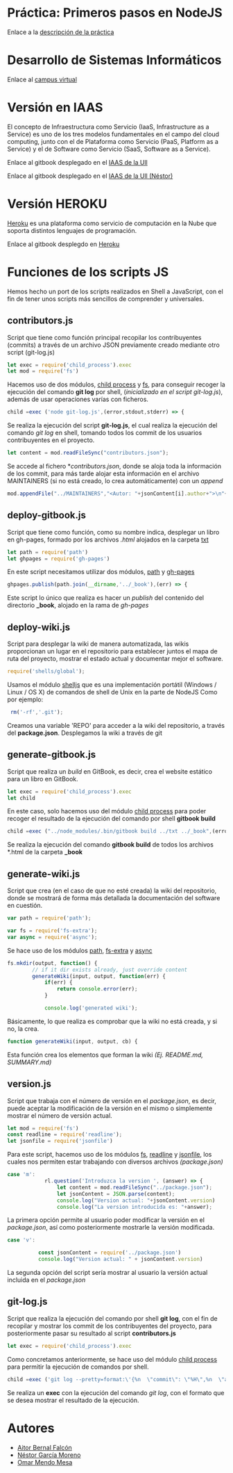 # Práctica: Primeros pasos en NodeJS

Enlace a la [descripción de la práctica](https://casianorodriguezleon.gitbooks.io/ull-esit-1617/practicas/practicatareasiniciales2.html)

# Desarrollo de Sistemas Informáticos

Enlace al [campus virtual](https://campusvirtual.ull.es/1617/course/view.php?id=1136)

# Versión en IAAS

El concepto de Infraestructura como Servicio (IaaS, Infrastructure as a Service) es uno de los tres modelos fundamentales en el campo del cloud computing, junto con el de Plataforma como Servicio (PaaS, Platform as a Service) y el de Software como Servicio (SaaS, Software as a Service).

Enlace al gitbook desplegado en el [IAAS de la Ull](http://10.6.128.132:8080/)

Enlace al gitbook desplegado en el [IAAS de la Ull (Néstor)](http://10.6.128.125:8080/)

# Versión HEROKU

[Heroku](https://devcenter.heroku.com/categories/learning) es una plataforma como servicio de computación en la Nube que soporta distintos lenguajes de programación.

Enlace al gitbook desplegdo en [Heroku](http://dsipractica2.herokuapp.com/)

# Funciones de los scripts JS

Hemos hecho un port de los scripts realizados en Shell a JavaScript, con el fin de tener unos scripts más sencillos de comprender y universales.

## contributors.js
Script que tiene como función principal recopilar los contribuyentes (commits) a través de un archivo JSON previamente creado mediante otro script (git-log.js)

```javascript
let exec = require('child_process').exec
let mod = require('fs')
```
Hacemos uso de dos módulos, [child process](https://nodejs.org/api/child_process.html) y [fs](https://nodejs.org/api/fs.html), para conseguir recoger la ejecución del comando **git log** por shell, (*inicializado en el script git-log.js*), además de usar operaciones varías con ficheros.

```javascript
child =exec ('node git-log.js',(error,stdout,stderr) => {
```
Se realiza la ejecución del script **git-log.js**, el cual realiza la ejecución del comando *git log* en shell, tomando todos los commit de los usuarios contribuyentes en el proyecto.

```javascript
let content = mod.readFileSync("contributors.json");
```
Se accede al fichero **contributors.json*, donde se aloja toda la información de los commit, para más tarde alojar esta información en el archivo MAINTAINERS (si no está creado, lo crea automáticamente) con un *append*

```javascript
mod.appendFile("../MAINTAINERS","<Autor: "+jsonContent[i].author+">\n"+"Last Commit: "+jsonContent[i].date+" ("+jsonContent[i].message+")"+"\n"+" "+"\n",(err) => {
```

## deploy-gitbook.js
Script que tiene como función, como su nombre indica, desplegar un libro en gh-pages, formado por los archivos *.html* alojados en la carpeta [txt](https://github.com/ozzrocker95/primeros-pasos-en-nodejs-aitor-nestor-omar-35l2/tree/master/txt)

```javascript
let path = require('path')
let ghpages = require('gh-pages')
```
En este script necesitamos utilizar dos módulos, [path](https://nodejs.org/api/path.html) y [gh-pages](https://www.npmjs.com/package/gh-pages)

```javascript
ghpages.publish(path.join(__dirname,'../_book'),(err) => {
```
Este script lo único que realiza es hacer un *publish* del contenido del directorio **_book**, alojado en la rama de *gh-pages*

## deploy-wiki.js
Script para desplegar la wiki de manera automatizada, las wikis proporcionan un lugar en el repositorio para establecer juntos el mapa de ruta del proyecto, mostrar el estado actual y documentar mejor el software.

```javascript
require('shells/global');
```
Usamos el módulo [shelljs](https://github.com/shelljs/shelljs) que es una implementación portátil (Windows / Linux / OS X) de comandos de shell de Unix en la parte de NodeJS
Como por ejemplo:

```javascript
 rm('-rf','.git');
```
Creamos una variable 'REPO' para acceder a la wiki del repositorio, a través del __package.json__.
Desplegamos la wiki a través de git


## generate-gitbook.js
Script que realiza un *build* en GitBook, es decir, crea el website estático para un libro en GitBook.

```javascript
let exec = require('child_process').exec
let child
```
En este caso, solo hacemos uso del módulo [child process](https://nodejs.org/api/child_process.html) para poder recoger el resultado de la ejecución del comando por shell **gitbook build**

```javascript
child =exec ("../node_modules/.bin/gitbook build ../txt ../_book",(error,stdout,stderr)
```
Se realiza la ejecución del comando **gitbook build** de todos los archivos *.html de la carpeta **_book**

## generate-wiki.js
Script que crea (en el caso de que no esté creada) la wiki del repositorio, donde se mostrará de forma más detallada la documentación del software en cuestión.

```javascript
var path = require('path');

var fs = require('fs-extra');
var async = require('async');
```
Se hace uso de los módulos [path](https://nodejs.org/api/path.html), [fs-extra](https://www.npmjs.com/package/node-fs-extra) y [async](https://www.npmjs.com/package/async)

```javascript
fs.mkdir(output, function() {
        // if it dir exists already, just override content
        generateWiki(input, output, function(err) {
            if(err) {
                return console.error(err);
            }

            console.log('generated wiki');
```
Básicamente, lo que realiza es comprobar que la wiki no está creada, y si no, la crea.

```javascript
function generateWiki(input, output, cb) {
```
Esta función crea los elementos que forman la wiki *(Ej. README.md, SUMMARY.md)*

## version.js
Script que trabaja con el número de versión en el *package.json*, es decir, puede aceptar la modificación de la versión en el mismo o simplemente mostrar el número de versión actual.

```javascript
let mod = require('fs')
const readline = require('readline');
let jsonfile = require('jsonfile')
```
Para este script, hacemos uso de los módulos [fs](https://nodejs.org/api/fs.html), [readline](https://nodejs.org/api/readline.html) y [jsonfile](https://www.npmjs.com/package/jsonfile), los cuales nos permiten estar trabajando con diversos archivos *(package.json)*

```javascript
case 'm':
            rl.question('Introduzca la version ', (answer) => {
                let content = mod.readFileSync("../package.json");
                let jsonContent = JSON.parse(content);
                console.log("Version actual: "+jsonContent.version)
                console.log("La version introducida es: "+answer);
```
La primera opción permite al usuario poder modificar la versión en el *package.json*, así como posteriormente mostrarle la versión modificada.

```javascript
case 'v':

          const jsonContent = require('../package.json')
          console.log("Version actual: " + jsonContent.version)
```
La segunda opción del script sería mostrar al usuario la versión actual incluida en el *package.json*

## git-log.js
Script que realiza la ejecución del comando por shell **git log**, con el fin de recopilar y mostrar los commit de los contribuyentes del proyecto, para posteriormente pasar su resultado al script **contributors.js**

```javascript
let exec = require('child_process').exec
```
Como concretamos anteriormente, se hace uso del módulo [child process](https://nodejs.org/api/child_process.html) para permitir la ejecución de comandos por shell.

```javascript
child =exec ('git log --pretty=format:\'{%n  \"commit\": \"%H\",%n  \"author\": \"%aN <%aE>\",%n  \"date\": \"%ad\",%n  \"message\": \"%f\"%n},\' $@ | perl -pe \'BEGIN{print \"[\"}; END{print \"]\n\"}\' | perl -pe \'s/},]/}]/\n\'' ,(error,stdout,stderr) => {
```
Se realiza un **exec** con la ejecución del comando *git log*, con el formato que se desea mostrar el resultado de la ejecución.


# Autores
* [Aitor Bernal Falcón](https://chinegua.github.io/)
* [Néstor García Moreno](https://nestor-gm.github.io/)
* [Omar Mendo Mesa](https://ozzrocker95.github.io/)
